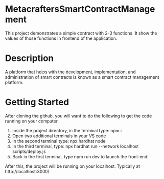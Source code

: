 # MetacraftersSmartContractManagement

This project demonstrates a simple contract with 2-3 functions. It show the values of those functions in frontend of the application.

# Description 

A platform that helps with the development, implementation, and administration of smart contracts is known as a smart contract management platform.

# Getting Started

After cloning the github, you will want to do the following to get the code running on your computer.

1. Inside the project directory, in the terminal type: npm i
2. Open two additional terminals in your VS code
3. In the second terminal type: npx hardhat node
4. In the third terminal, type: npx hardhat run --network localhost scripts/deploy.js
5. Back in the first terminal, type npm run dev to launch the front-end.

After this, the project will be running on your localhost. 
Typically at http://localhost:3000/
